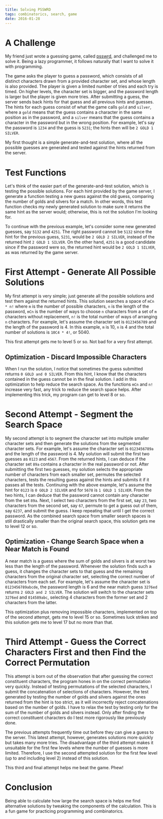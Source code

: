 ```yaml
---
title: Solving PSSWRD
tags: combinatorics, search, game
date: 2016-01-28
---
```


# A Challenge

My friend just wrote a guessing game, called [psswrd](http://walisu.com/psswrd), and challenged me to solve it. Being a lazy programmer, it follows naturally that I want to solve it with programming.

The game asks the player to guess a password, which consists of all distinct characters drawn from a provided character set, and whose length is also provided. The player is given a limited number of tries and each try is timed. On higher levels, the character set is bigger, and the password length is larger but the player is given more tries. After submitting a guess, the server sends back hints for that guess and all previous hints and guesses. The hints for each guess consist of what the game calls `gold` and `silver`, where a `gold` means that the guess contains a character in the same position as in the password, and a `silver` means that the guess contains a character in the password but in the wrong position. For example, let's say the password is `1234` and the guess is `5231`; the hints then will be `2 GOLD 1 SILVER`.

My first thought is a simple generate-and-test solution, where all the possible guesses are generated and tested against the hints returned from the server.

# Test Functions

Let's think of the easier part of the generate-and-test solution, which is testing the possible solutions. For each hint provided by the game server, I generate a function testing a new guess against the old guess, comparing the number of golds and silvers for a match. In other words, this test function checks my newly generated solution to make sure it returns the same hint as the server would; otherwise, this is not the solution I'm looking for.

To continue with the previous example, let's consider some new generated guesses, say `5132` and `4251`. The right password cannot be `5132` since the hint for the previous guess, `5231`, would be `2 GOLD 2 SILVER`, instead of the returned hint `2 GOLD 1 SILVER`. On the other hand, `4251` is a good candidate since if the password were so, the returned hint would be `2 GOLD 1 SILVER`, as was returned by the game server.

# First Attempt - Generate All Possible Solutions

My first attempt is very simple; just generate all the possible solutions and test them against the returned hints. This solution searches a space of `mCn * n!` where `m` is the number of possible characters, `n` is the length of the password, `mCn` is the number of ways to choose `n` characters from a set of `m` characters without replacement, `n!` is the total number of ways of arranging `n` characters. For example, let's assume the character set is `0123456789` and the length of the password is 4. In this example, `m` is 10, `n` is 4 and the total number of solutions is `10C4 * 4!`, or 5040.

This first attempt gets me to level 5 or so. Not bad for a very first attempt.

## Optimization - Discard Impossible Characters
When I run the solution, I notice that sometimes the guess submitted returns `0 GOLD and 0 SILVER`. From this hint, I know that the characters contained in the guess cannot be in the final solution. I add in this optimization to help reduce the search space. As the functions `mCn` and `n!` increase very fast, any trick to reduce the search space helps. After implementing this trick, my program can get to level 8 or so.

# Second Attempt - Segment the Search Space
My second attempt is to segment the character set into multiple smaller character sets and then generate the solutions from the segmented character sets. For example, let's assume the character set is `0123456789a` and the length of the password is 4. My solution will submit the first two guesses as `0123` and `4567`. From the returned hints, I can deduce if the character set `89a` contains a character in the real password or not. After submitting the first two guesses, my solution selects the appropriate number of characters from each smaller set, permutes the selected characters, tests the resulting guess against the hints and submits it if it passes all the tests. Continuing with the above example, let's assume the hint for `0123` is `0 GOLD 2 SILVER` and for `5678` is `1 GOLD 1 SILVER`. From the two hints, I can deduce that the password cannot contain any character from the set `89a`. Next, I select two characters from the first set, say `23`, two characters from the second set, say `67`, permute to get a guess out of them, say `6237`, and submit the guess. I keep repeating that until I get the correct password. As the combined search space from smaller search spaces is still drastically smaller than the original search space, this solution gets me to level 12 or so.

## Optimization - Change Search Space when a Near Match is Found
A near match is a guess where the sum of golds and silvers is at worst two less than the length of the password. Whenever the solution finds such a guess, it changes the character sets to that guess and the remaining characters from the original character set, selecting the correct number of characters from each set. For example, let's assume the character set is `0123456789abcde`, the password length is 6 and the near match guess `3276ed` returns `2 GOLD and 2 SILVER`. The solution will switch to the character sets `3276ed` and `014589abc`, selecting 4 characters from the former set and 2 characters from the latter.

This optimization plus removing impossible characters, implemented on top of the second attempt, gets me to level 15 or so. Sometimes luck strikes and this solution gets me to level 17 but no more than that.

# Third Attempt - Guess the Correct Characters First and then Find the Correct Permutation
This attempt is born out of the observation that after guessing the correct constituent characters, the program hones in on the correct permutation very quickly. Instead of testing permutations of the selected characters, I submit the concatenation of selections of characters. However, the test generated by testing the number of golds and silvers against the ones returned from the hint is too strict, as it will incorrectly reject concatenations based on the number of golds. I have to relax the test by testing only for the sum of the number of golds and silvers instead. Only after finding the correct constituent characters do I test more rigorously like previously done.

The previous attempts frequently time out before they can give a guess to the server. This latest attempt, however, generates solutions more quickly but takes many more tries. The disadvantage of the third attempt makes it unsuitable for the first few levels where the number of guesses is more limited. Therefore, I use the second attempted solution for the first few level (up to and including level 2) instead of this solution.

This third and final attempt helps me beat the game. Phew!

# Conclusion
Being able to calculate how large the search space is helps me find alternative solutions by tweaking the components of the calculation. This is a fun game for practicing programming and combinatorics.
